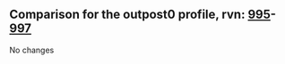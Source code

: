 ## Comparison for the outpost0 profile, rvn: [995](https://github.com/PRO100KatYT/FortniteProfileRevisions/tree/main/profiles/outpost0/995%20outpost0.json)-[997](https://github.com/PRO100KatYT/FortniteProfileRevisions/tree/main/profiles/outpost0/997%20outpost0.json)

No changes
